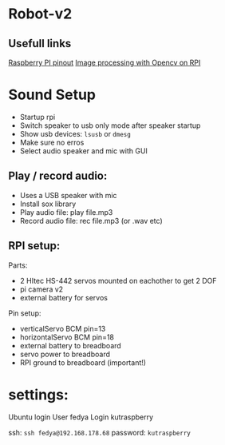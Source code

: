 # Robot-v2

## Usefull links
[Raspberry PI pinout](https://pinout.xyz/)
[Image processing with Opencv on RPI](http://opencv-python-tutroals.readthedocs.io/en/latest/py_tutorials/py_imgproc/py_table_of_contents_imgproc/py_table_of_contents_imgproc.html)


# Sound Setup
- Startup rpi
- Switch speaker to usb only mode after speaker startup
- Show usb devices: `lsusb` or `dmesg`
- Make sure no erros
- Select audio speaker and mic with GUI

## Play / record audio:
- Uses a USB speaker with mic
- Install sox library
- Play audio file: play file.mp3
- Record audio file: rec file.mp3 (or .wav etc)


## RPI setup:
Parts:
- 2 HItec HS-442 servos mounted on eachother to get 2 DOF
- pi camera v2
- external battery for servos

Pin setup:
- verticalServo BCM pin=13
- horizontalServo BCM pin=18
- external battery to breadboard
- servo power to breadboard
- RPI ground to breadboard (important!)


# settings:
Ubuntu login
User fedya
Login kutraspberry

ssh: `ssh fedya@192.168.178.68`
password: `kutraspberry`
